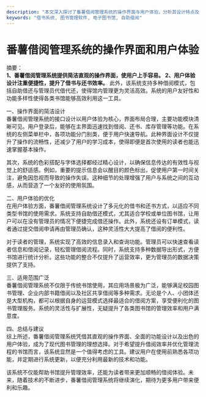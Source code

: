 ```yaml
---
description: "本文深入探讨了番薯借阅管理系统的操作界面与用户体验，分析其设计特点及功能优势，提供用户友好的使用指导。"
keywords: "借书系统, 图书管理软件, 电子图书馆, 自助借阅"
---
```

# 番薯借阅管理系统的操作界面和用户体验

摘要：  
**1、番薯借阅管理系统提供简洁直观的操作界面，使用户上手容易。 2、用户体验设计注重便捷性，提升了借书与还书效率。** 此外，该系统支持多种借阅模式，包括自助借还与管理员代借代还，使得馆内管理更为灵活高效。系统的用户友好性和功能多样性使得各类书馆能够高效利用这一工具。

一、操作界面的简洁设计  
番薯借阅管理系统的接口设计以用户体验为核心，界面布局合理，主要功能模块清晰可见。用户登录后，能够在主界面迅速找到借阅、还书、库存管理等功能。在系统的左侧菜单栏中，各项功能分门别类，便于用户快速导航。此种界面设计不仅提升了操作的流畅性，还减少了用户的学习成本，使得即便是首次使用的读者也能迅速掌握基本操作。

其次，系统的色彩搭配与字体选择都经过精心设计，以确保信息传达的有效性与视觉上的舒适感。例如，重要的提示信息会以醒目的颜色标出，促使用户第一时间关注，避免因忽视而导致的操作失误。这种细节的处理增强了用户与系统之间的互动感，从而营造了一个友好的使用氛围。

二、用户体验的优化  
在用户体验方面，番薯借阅管理系统设计了多元化的借书和还书方式，以适应不同类型书馆的使用需求。系统支持自助借还模式，尤其适合学校或单位图书馆，让用户可以在没有管理员的情况下便捷完成借还操作。此外，系统还设有订单模式，读者通过提交借阅申请再由管理员确认，这种灵活性大大提高了借阅的便利性。

对于读者的管理，系统实现了高效的信息录入和查询功能。管理员可以快速查看读者信息和借阅记录，轻松管理借阅流程。同时，系统支持多种数据导出形式，方便书馆进行统计分析。这些功能的整合不仅提升了运营效率，更为管理员的数据决策提供了支持。

三、适用范围广泛  
番薯借阅管理系统不仅限于传统书馆使用，其应用场景极为广泛，能够满足校园图书管理、企业内部书籍借阅以及社区共享借阅等多种需求。无论是个人、小团体还是大型机构，都可以根据自身的运营模式选择最适合的借阅方案，享受便利化的图书管理服务。系统的灵活性与扩展性，无疑提升了各类图书馆的管理效率和用户满意度。

四、总结与建议  
综上所述，番薯借阅管理系统凭借其直观的操作界面、全面的功能设计以及出色的用户体验，成为了现代图书管理的理想选择。对于希望提升借阅效率并优化管理流程的书馆而言，该系统显然是一个值得考虑的工具。建议用户在使用前熟悉各项功能，并定期进行系统更新，以便充分利用最新的技术和功能。

该系统不仅能帮助书馆提升管理效率，还能为读者带来更加顺畅的借阅体验。未来，随着技术的不断进步，番薯借阅管理系统将继续演化，期待为更多用户带来便利和乐趣。
